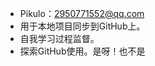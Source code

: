 - Pikulo：2950771552@qq.com
- 用于本地项目同步到GitHub上。
- 自我学习过程监督。
- 探索GitHub使用。是呀！也不是
<!---
Pikulo/Pikulo is a ✨ special ✨ repository because its `README.md` (this file) appears on your GitHub profile.
You can click the Preview link to take a look at your changes.
--->
